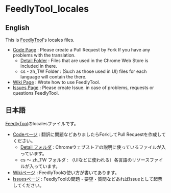 FeedlyTool_locales
==================

English
-------------
This is [FeedlyTool](https://chrome.google.com/webstore/detail/feedlytool/fednanlonchmiaiekkfgndeecpmihahg?hl=en)'s locales files.  

* [Code Page](https://github.com/kik0220/FeedlyTool_locales) : Please create a Pull Request by Fork If you have any problems with the translation.
    * [Detail Folder](https://github.com/kik0220/FeedlyTool_locales/tree/master/Detail) : Files that are used in the Chrome Web Store is included in there.
    * cs - zh_TW Folder : (Such as those used in UI) files for each language will contain the there.
* [Wiki Page](https://github.com/kik0220/FeedlyTool_locales/wiki) : Wrote how to use FeedlyTool.
* [Issues Page](https://github.com/kik0220/FeedlyTool_locales/issues) : Please create Issue. in case of problems, requests or questions FeedlyTool.


日本語
-------------
[FeedlyTool](https://chrome.google.com/webstore/detail/feedlytool/fednanlonchmiaiekkfgndeecpmihahg?hl=ja)のlocalesファイルです。  

* [Codeページ](https://github.com/kik0220/FeedlyTool_locales) : 翻訳に問題などありましたらForkしてPull Requestを作成してください。
    * [Detail フォルダ](https://github.com/kik0220/FeedlyTool_locales/tree/master/Detail) : Chromeウェブストアの説明に使っているファイルが入っています。
    * cs ～ zh_TW フォルダ : （UIなどに使われる）各言語のリソースファイルが入っています。
* [Wikiページ](https://github.com/kik0220/FeedlyTool_locales/wiki) : FeedlyToolの使い方が書いてあります。
* [Issuesページ](https://github.com/kik0220/FeedlyTool_locales/issues) : FeedlyToolの問題・要望・質問などあればIssueとして起票してください。
